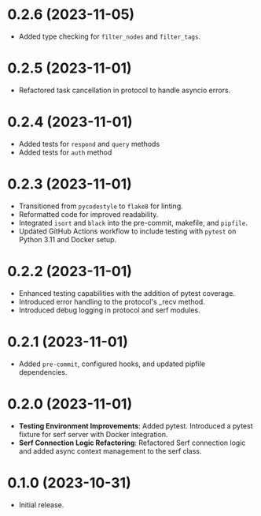 # 0.2.6 (2023-11-05)

-  Added type checking for `filter_nodes` and `filter_tags`.

# 0.2.5 (2023-11-01)

-  Refactored task cancellation in protocol to handle asyncio errors.

# 0.2.4 (2023-11-01)

-  Added tests for `respond` and `query` methods
-  Added tests for `auth` method

# 0.2.3 (2023-11-01)

-  Transitioned from `pycodestyle` to `flake8` for linting.
-  Reformatted code for improved readability.
-  Integrated `isort` and `black` into the pre-commit, makefile, and `pipfile`.
-  Updated GitHub Actions workflow to include testing with `pytest` on Python 3.11 and Docker setup.

# 0.2.2 (2023-11-01)

-  Enhanced testing capabilities with the addition of pytest coverage.
-  Introduced error handling to the protocol's _recv method.
-  Introduced debug logging in protocol and serf modules.

# 0.2.1 (2023-11-01)

-  Added `pre-commit`, configured hooks, and updated pipfile dependencies.

# 0.2.0 (2023-11-01)

-  **Testing Environment Improvements**: Added pytest. Introduced a pytest fixture for serf server with Docker integration.
-  **Serf Connection Logic Refactoring**: Refactored Serf connection logic and added async context management to the serf class.

# 0.1.0 (2023-10-31)

-  Initial release.
